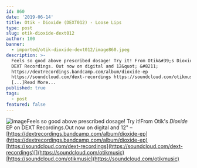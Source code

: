 ```yaml
---
id: 860
date: '2019-06-14'
title: Otik - Dioxide (DEXT012) - Loose Lips
type: post
slug: otik-dioxide-dext012
author: 100
banner:
  - imported/otik-dioxide-dext012/image860.jpeg
description: >-
  Feels so good above prescribed dosage! Try it! From Otik&#39;s Dioxide EP on
  DEXT Recordings. Out now on digital and 12&quot; &#8211;
  https://dextrecordings.bandcamp.com/album/dioxide-ep
  https://soundcloud.com/dext-recordings https://soundcloud.com/otikmusic
  [...]Read More...
published: true
tags:
  - post
featured: false
---
```

![image](../imported/otik-dioxide-dext012/image860.jpeg)Feels so good above prescribed dosage! Try it!From Otik's _Dioxide_ EP on DEXT Recordings.Out now on digital and 12" – [](https://dextrecordings.bandcamp.com/album/dioxide-ep)[https://dextrecordings.bandcamp.com/album/dioxide-ep](https://dextrecordings.bandcamp.com/album/dioxide-ep)[https://soundcloud.com/dext-recordings](https://soundcloud.com/dext-recordings)[](https://soundcloud.com/otikmusic)[https://soundcloud.com/otikmusic](https://soundcloud.com/otikmusic)